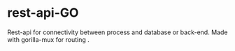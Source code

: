 # rest-api-GO
Rest-api for connectivity between process and database or back-end. Made with gorilla-mux for routing .
